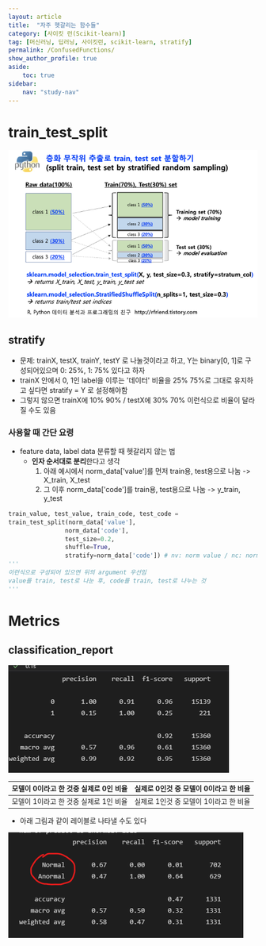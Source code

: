 ```yaml
---
layout: article
title:  "자주 헷갈리는 함수들"
category: [사이킷 런(Scikit-learn)]
tag: [머신러닝, 딥러닝, 사이킷런, scikit-learn, stratify]
permalink: /ConfusedFunctions/
show_author_profile: true
aside:
    toc: true
sidebar:
    nav: "study-nav"
---
```


# train_test_split

![](/images/2022-01-12-16-47-20.png)

## stratify

- 문제: trainX, testX, trainY, testY 로 나눌것이라고 하고, Y는 binary[0, 1]로 구성되어있으며 0: 25%, 1: 75% 있다고 하자
- trainX 안에서 0, 1인 label을 이루는 '데이터' 비율을 25% 75%로 그대로 유지하고 싶다면 stratify = Y 로 설정해야함
- 그렇지 않으면 trainX에 10% 90% / testX에 30% 70% 이런식으로 비율이 달라질 수도 있음

### 사용할 때 간단 요령
- feature data, label data 분류할 때 헷갈리지 않는 법
  - **인자 순서대로 분리**한다고 생각
    1. 아래 예시에서 norm_data['value']를 먼저 train용, test용으로 나눔 -> X_train, X_test
    2. 그 이후 norm_data['code']를 train용, test용으로 나눔 -> y_train, y_test

```python
train_value, test_value, train_code, test_code = 
train_test_split(norm_data['value'], 
                norm_data['code'], 
                test_size=0.2, 
                shuffle=True, 
                stratify=norm_data['code']) # nv: norm value / nc: norm code
'''
이런식으로 구성되어 있으면 뒤의 argument 우선임
value를 train, test로 나눈 후, code를 train, test로 나누는 것
'''
```

# Metrics

## classification_report

![](/images/2022-03-03-15-49-55.png)

|모델이 0이라고 한 것중 실제로 0인 비율|실제로 0인것 중 모델이 0이라고 한 비율|
|---|---|
|모델이 1이라고 한 것중 실제로 1인 비율|실제로 1인것 중 모델이 1이라고 한 비율|

- 아래 그림과 같이 레이블로 나타낼 수도 있다

![](/images/2022-03-03-15-52-20.png)